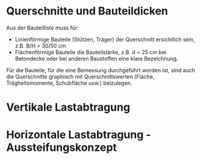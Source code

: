 
# Querschnitte und Bauteildicken

Aus der Bauteilliste muss für:
- Linienförmige Bauteile (Stützen, Träger) der Querschnitt ersichtlich sein, z.B. B/H = 30/50 cm
- Flächenförmige Bauteile die Bauteilstärke, z.B. d = 25 cm bei Betondecke oder bei anderen Baustoffen eine klare Bezeichnung.

Für die Bauteile, für die eine Bemessung durchgeführt worden ist, sind auch die Querschnitte graphisch mit Querschnittswerten (Fläche, Trägheitsmomente, Schubfläche usw.) beizulegen.

# Vertikale Lastabtragung



# Horizontale Lastabtragung - Aussteifungskonzept







